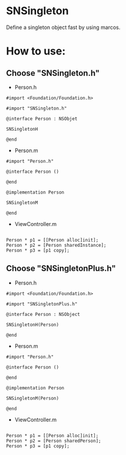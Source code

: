 # SNSingleton
Define a singleton object fast by using marcos.
# How to use:
## Choose "SNSingleton.h"
- Person.h
```objc
#import <Foundation/Foundation.h>

#import "SNSingleton.h"

@interface Person : NSObjet

SNSingletonH

@end
```

- Person.m
```objc
#import "Person.h"

@interface Person ()

@end

@implementation Person

SNSingletonM

@end
```
- ViewController.m
```objc

Person * p1 = [[Person alloc]init];
Person * p2 = [Person sharedInstance];
Person * p3 = [p1 copy];

```

## Choose "SNSingletonPlus.h"
- Person.h
```objc
#import <Foundation/Foundation.h>

#import "SNSingletonPlus.h"

@interface Person : NSObject

SNSingletonH(Person)

@end

```

- Person.m
```objc
#import "Person.h"

@interface Person ()

@end

@implementation Person

SNSingletonM(Person)

@end
```
- ViewController.m
```objc

Person * p1 = [[Person alloc]init];
Person * p2 = [Person sharedPerson];
Person * p3 = [p1 copy];

```

